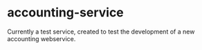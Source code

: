 # accounting-service
Currently a test service, created to test the development of a new accounting webservice.